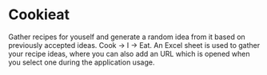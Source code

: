 # Cookieat
Gather recipes for youself and generate a random idea from it based on previously accepted ideas. Cook -> I -> Eat. 
An Excel sheet is used to gather your recipe ideas, where you can also add an URL which is opened when you select one during the application usage.

